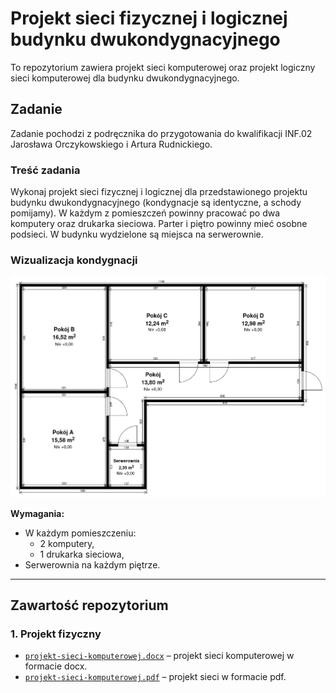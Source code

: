 # Projekt sieci fizycznej i logicznej budynku dwukondygnacyjnego

To repozytorium zawiera projekt sieci komputerowej oraz projekt logiczny sieci komputerowej dla budynku dwukondygnacyjnego.

## Zadanie

Zadanie pochodzi z podręcznika do przygotowania do kwalifikacji INF.02 Jarosława Orczykowskiego i Artura Rudnickiego.

### Treść zadania

Wykonaj projekt sieci fizycznej i logicznej dla przedstawionego projektu budynku dwukondygnacyjnego (kondygnacje są identyczne, a schody pomijamy). W każdym z pomieszczeń powinny pracować po dwa komputery oraz drukarka sieciowa. Parter i piętro powinny mieć osobne podsieci. W budynku wydzielone są miejsca na serwerownie.

### Wizualizacja kondygnacji

![Wizualizacja kondygnacji](obrazy/wizualizacja-kondygnacji.png)

**Wymagania:**
- W każdym pomieszczeniu:
  - 2 komputery,
  - 1 drukarka sieciowa,
- Serwerownia na każdym piętrze.

---

## Zawartość repozytorium

### 1. Projekt fizyczny
- [`projekt-sieci-komputerowej.docx`](projekt-fizyczny/projekt-sieci-komputerowej.docx) – projekt sieci komputerowej w formacie docx.
- [`projekt-sieci-komputerowej.pdf`](projekt-fizyczny/projekt-sieci-komputerowej.pdf) – projekt sieci w formacie pdf.
